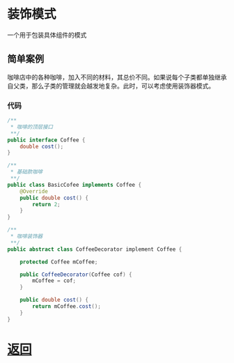 # 装饰模式

一个用于包装具体组件的模式

## 简单案例

咖啡店中的各种咖啡，加入不同的材料，其总价不同。如果说每个子类都单独继承自父类，那么子类的管理就会越发地复杂。此时，可以考虑使用装饰器模式。

### 代码

```java
/**
 * 咖啡的顶层接口
 **/
public interface Coffee {
    double cost();
}

/**
 * 基础款咖啡
 **/
public class BasicCofee implements Coffee {
    @Override
    public double cost() {
        return 2;
    }
}

/**
 * 咖啡装饰器
 **/
public abstract class CoffeeDecorator implement Coffee {

    protected Coffee mCoffee;

    public CoffeeDecorator(Coffee cof) {
        mCoffee = cof;
    }

    public double cost() {
        return mCoffee.cost();
    }
}
```

# [返回](第三章.md)